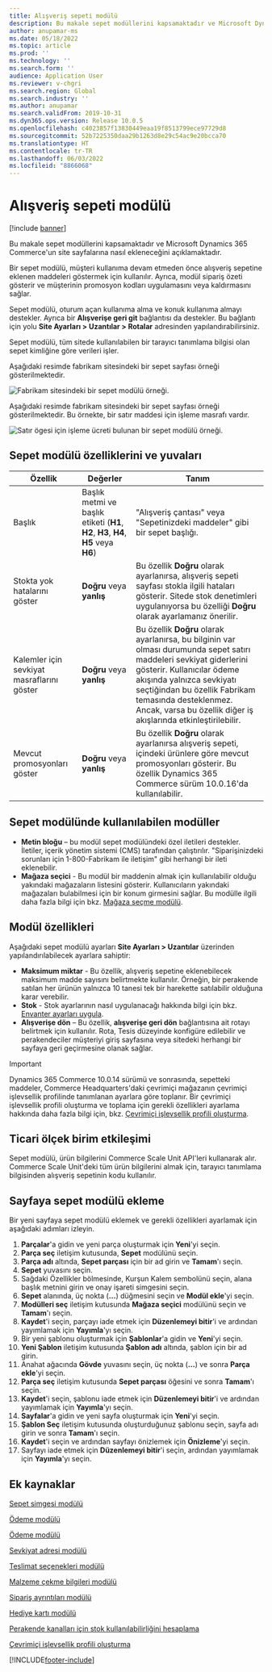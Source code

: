 ```yaml
---
title: Alışveriş sepeti modülü
description: Bu makale sepet modüllerini kapsamaktadır ve Microsoft Dynamics 365 Commerce'un site sayfalarına nasıl ekleneceğini açıklamaktadır.
author: anupamar-ms
ms.date: 05/18/2022
ms.topic: article
ms.prod: ''
ms.technology: ''
ms.search.form: ''
audience: Application User
ms.reviewer: v-chgri
ms.search.region: Global
ms.search.industry: ''
ms.author: anupamar
ms.search.validFrom: 2019-10-31
ms.dyn365.ops.version: Release 10.0.5
ms.openlocfilehash: c4023857f13830449eaa19f8513799ece97729d8
ms.sourcegitcommit: 52b7225350daa29b1263d8e29c54ac9e20bcca70
ms.translationtype: HT
ms.contentlocale: tr-TR
ms.lasthandoff: 06/03/2022
ms.locfileid: "8866068"
---
```

# <a name="cart-module"></a>Alışveriş sepeti modülü

[!include [banner](includes/banner.md)]

Bu makale sepet modüllerini kapsamaktadır ve Microsoft Dynamics 365 Commerce'un site sayfalarına nasıl ekleneceğini açıklamaktadır.

Bir sepet modülü, müşteri kullanıma devam etmeden önce alışveriş sepetine eklenen maddeleri göstermek için kullanılır. Ayrıca, modül sipariş özeti gösterir ve müşterinin promosyon kodları uygulamasını veya kaldırmasını sağlar.

Sepet modülü, oturum açan kullanıma alma ve konuk kullanıma almayı destekler. Ayrıca bir **Alışverişe geri git** bağlantısı da destekler. Bu bağlantı için yolu **Site Ayarları \> Uzantılar \> Rotalar** adresinden yapılandırabilirsiniz.

Sepet modülü, tüm sitede kullanılabilen bir tarayıcı tanımlama bilgisi olan sepet kimliğine göre verileri işler. 

Aşağıdaki resimde fabrikam sitesindeki bir sepet sayfası örneği gösterilmektedir.

![Fabrikam sitesindeki bir sepet modülü örneği.](./media/cart2.PNG)

Aşağıdaki resimde fabrikam sitesindeki bir sepet sayfası örneği gösterilmektedir. Bu örnekte, bir satır maddesi için işleme masrafı vardır.

![Satır ögesi için işleme ücreti bulunan bir sepet modülü örneği.](./media/ecommerce-handling-fee.png)

## <a name="cart-module-properties-and-slots"></a>Sepet modülü özelliklerini ve yuvaları

| Özellik | Değerler | Tanım |
|----------------|--------|-------------|
| Başlık | Başlık metmi ve başlık etiketi (**H1**, **H2**, **H3**, **H4**, **H5** veya **H6**) | "Alışveriş çantası" veya "Sepetinizdeki maddeler" gibi bir sepet başlığı. |
| Stokta yok hatalarını göster | **Doğru** veya **yanlış** | Bu özellik **Doğru** olarak ayarlanırsa, alışveriş sepeti sayfası stokla ilgili hataları gösterir. Sitede stok denetimleri uygulanıyorsa bu özelliği **Doğru** olarak ayarlamanız önerilir. |
| Kalemler için sevkiyat masraflarını göster | **Doğru** veya **yanlış** | Bu özellik **Doğru** olarak ayarlanırsa, bu bilginin var olması durumunda sepet satırı maddeleri sevkiyat giderlerini gösterir. Kullanıcılar ödeme akışında yalnızca sevkiyatı seçtiğindan bu özellik Fabrikam temasında desteklenmez. Ancak, varsa bu özellik diğer iş akışlarında etkinleştirilebilir. |
| Mevcut promosyonları göster| **Doğru** veya **yanlış** | Bu özellik **Doğru** olarak ayarlanırsa alışveriş sepeti, içindeki ürünlere göre mevcut promosyonları gösterir. Bu özellik Dynamics 365 Commerce sürüm 10.0.16'da kullanılabilir. |

## <a name="modules-that-can-be-used-in-a-cart-module"></a>Sepet modülünde kullanılabilen modüller

- **Metin bloğu** – bu modül sepet modülündeki özel iletileri destekler. İletiler, içerik yönetim sistemi (CMS) tarafından çalıştırılır. "Siparişinizdeki sorunları için 1-800-Fabrikam ile iletişim" gibi herhangi bir ileti eklenebilir.
- **Mağaza seçici** - Bu modül bir maddenin almak için kullanılabilir olduğu yakındaki mağazaların listesini gösterir. Kullanıcıların yakındaki mağazaları bulabilmesi için bir konum girmesini sağlar. Bu modülle ilgili daha fazla bilgi için bkz. [Mağaza seçme modülü](store-selector.md).

## <a name="module-properties"></a>Modül özellikleri

Aşağıdaki sepet modülü ayarları **Site Ayarları \> Uzantılar** üzerinden yapılandırılabilecek ayarlara sahiptir:

- **Maksimum miktar** - Bu özellik, alışveriş sepetine eklenebilecek maksimum madde sayısını belirtmekte kullanılır. Örneğin, bir perakende satılan her ürünün yalnızca 10 tanesi tek bir harekette satılabilir olduğuna karar verebilir.
- **Stok** - Stok ayarlarının nasıl uygulanacağı hakkında bilgi için bkz. [Envanter ayarları uygula](inventory-settings.md).
- **Alışverişe dön** – Bu özellik, **alışverişe geri dön** bağlantısına ait rotayı belirtmek için kullanılır. Rota, Tesis düzeyinde konfigüre edilebilir ve perakendeciler müşteriyi giriş sayfasına veya sitedeki herhangi bir sayfaya geri geçirmesine olanak sağlar.

> [!IMPORTANT]
> Dynamics 365 Commerce 10.0.14 sürümü ve sonrasında, sepetteki maddeler, Commerce Headquarters'daki çevrimiçi mağazanın çevrimiçi işlevsellik profilinde tanımlanan ayarlara göre toplanır. Bir çevrimiçi işlevsellik profili oluşturma ve toplama için gerekli özellikleri ayarlama hakkında daha fazla bilgi için, bkz. [Çevrimiçi işlevsellik profili oluşturma](online-functionality-profile.md).

## <a name="commerce-scale-unit-interaction"></a>Ticari ölçek birim etkileşimi

Sepet modülü, ürün bilgilerini Commerce Scale Unit API'leri kullanarak alır. Commerce Scale Unit'deki tüm ürün bilgilerini almak için, tarayıcı tanımlama bilgisinden alışveriş sepetinin kodu kullanılır.

## <a name="add-a-cart-module-to-a-page"></a>Sayfaya sepet modülü ekleme

Bir yeni sayfaya sepet modülü eklemek ve gerekli özellikleri ayarlamak için aşağıdaki adımları izleyin.

1. **Parçalar**'a gidin ve yeni parça oluşturmak için **Yeni**'yi seçin.
1. **Parça seç** iletişim kutusunda, **Sepet** modülünü seçin.
1. **Parça adı** altında, **Sepet parçası** için bir ad girin ve **Tamam**'ı seçin.
1. **Sepet** yuvasını seçin.
1. Sağdaki Özellikler bölmesinde, Kurşun Kalem sembolünü seçin, alana başlık metnini girin ve onay işareti simgesini seçin.
1. **Sepet** alanında, üç nokta (**...**) düğmesini seçin ve **Modül ekle**'yi seçin.
1. **Modülleri seç** iletişim kutusunda **Mağaza seçici** modülünü seçin ve **Tamam**'ı seçin.
1. **Kaydet**'i seçin, parçayı iade etmek için **Düzenlemeyi bitir**'i ve ardından yayımlamak için **Yayımla**'yı seçin.
1. Bir yeni şablonu oluşturmak için **Şablonlar**'a gidin ve **Yeni**'yi seçin.
1. **Yeni Şablon** iletişim kutusunda **Şablon adı** altında, şablon için bir ad girin.
1. Anahat ağacında **Gövde** yuvasını seçin, üç nokta (**...**) ve sonra **Parça ekle**'yi seçin.
1. **Parça seç** iletişim kutusunda **Sepet parçası** öğesini ve sonra **Tamam**'ı seçin.
1. **Kaydet**'i seçin, şablonu iade etmek için **Düzenlemeyi bitir**'i ve ardından yayımlamak için **Yayımla**'yı seçin.
1. **Sayfalar**'a gidin ve yeni sayfa oluşturmak için **Yeni**'yi seçin.
1. **Şablon Seç** iletişim kutusunda oluşturduğunuz şablonu seçin, sayfa adı girin ve sonra **Tamam**'ı seçin.
1. **Kaydet**'i seçin ve ardından sayfayı önizlemek için **Önizleme**'yi seçin.
1. Sayfayı iade etmek için **Düzenlemeyi bitir**'i seçin, ardından yayımlamak için **Yayımla**'yı seçin.

## <a name="additional-resources"></a>Ek kaynaklar

[Sepet simgesi modülü](cart-icon-module.md)

[Ödeme modülü](add-checkout-module.md)

[Ödeme modülü](payment-module.md)

[Sevkiyat adresi modülü](ship-address-module.md)

[Teslimat seçenekleri modülü](delivery-options-module.md)

[Malzeme çekme bilgileri modülü](pickup-info-module.md)

[Sipariş ayrıntıları modülü](order-confirmation-module.md)

[Hediye kartı modülü](add-giftcard.md)

[Perakende kanalları için stok kullanılabilirliğini hesaplama](calculated-inventory-retail-channels.md)

[Çevrimiçi işlevsellik profili oluşturma](online-functionality-profile.md)


[!INCLUDE[footer-include](../includes/footer-banner.md)]
